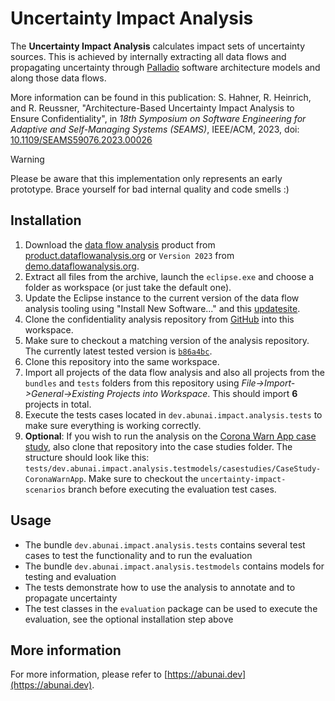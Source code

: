 # Uncertainty Impact Analysis

The **Uncertainty Impact Analysis** calculates impact sets of uncertainty sources.
This is achieved by internally extracting all data flows and propagating uncertainty through [Palladio](https://www.palladio-simulator.com/) software architecture models and along those data flows.

More information can be found in this publication: S. Hahner, R. Heinrich, and R. Reussner, "Architecture-Based Uncertainty Impact Analysis to Ensure Confidentiality", in *18th Symposium on Software Engineering for Adaptive and Self-Managing Systems (SEAMS)*, IEEE/ACM, 2023, doi: [10.1109/SEAMS59076.2023.00026](https://doi.org/10.1109/SEAMS59076.2023.00026)

> [!WARNING]
> Please be aware that this implementation only represents an early prototype. Brace yourself for bad internal quality and code smells :)

## Installation

1. Download the [data flow analysis](https://github.com/DataFlowAnalysis) product from [product.dataflowanalysis.org](https://updatesite.palladio-simulator.com/DataFlowAnalysis/product/nightly/) or `Version 2023` from [demo.dataflowanalysis.org](https://demo.dataflowanalysis.org/).
2. Extract all files from the archive, launch the `eclipse.exe` and choose a folder as workspace (or just take the default one).
3. Update the Eclipse instance to the current version of the data flow analysis tooling using "Install New Software..." and this [updatesite](https://updatesite.dataflowanalysis.org/).
4. Clone the confidentiality analysis repository from [GitHub](https://github.com/DataFlowAnalysis/DataFlowAnalysis) into this workspace.
5. Make sure to checkout a matching version of the analysis repository. The currently latest tested version is [`b86a4bc`](https://github.com/DataFlowAnalysis/DataFlowAnalysis/commit/b86a4bce8d06c140c73d6925ac3045099d38b8b2).
6. Clone this repository into the same workspace.
7. Import all projects of the data flow analysis and also all projects from the `bundles` and `tests` folders from this repository using *File->Import->General->Existing Projects into Workspace*. This should import **6** projects in total.
8. Execute the tests cases located in `dev.abunai.impact.analysis.tests` to make sure everything is working correctly.
9. **Optional**: If you wish to run the analysis on the [Corona Warn App case study](https://github.com/abunai-dev/CaseStudy-CoronaWarnApp), also clone that repository into the case studies folder. The structure should look like this: `tests/dev.abunai.impact.analysis.testmodels/casestudies/CaseStudy-CoronaWarnApp`. Make sure to checkout the `uncertainty-impact-scenarios` branch before executing the evaluation test cases.

## Usage

- The bundle `dev.abunai.impact.analysis.tests` contains several test cases to test the functionality and to run the evaluation
- The bundle `dev.abunai.impact.analysis.testmodels` contains models for testing and evaluation
- The tests demonstrate how to use the analysis to annotate and to propagate uncertainty
- The test classes in the `evaluation` package can be used to execute the evaluation, see the optional installation step above

## More information

For more information, please refer to [https://abunai.dev](https://abunai.dev).
